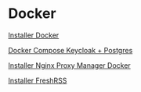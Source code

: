 # Docker

[Installer Docker](Docker%20626b90c781ff4d9787871bfa518cea34/Installer%20Docker%201fea81fb10e94ba3a24137ff2b6ee6ff.md)

[Docker Compose Keycloak + Postgres](Docker%20626b90c781ff4d9787871bfa518cea34/Docker%20Compose%20Keycloak%20+%20Postgres%2065c5b3c39c6046f2ac75e4f710fb1a08.md)

[Installer Nginx Proxy Manager Docker](Docker%20626b90c781ff4d9787871bfa518cea34/Installer%20Nginx%20Proxy%20Manager%20Docker%201986671e8d62484dbb7f9e5da41a143d.md)

[Installer FreshRSS](Docker%20626b90c781ff4d9787871bfa518cea34/Installer%20FreshRSS%202c33e81751b64c05bb1797d0d6e931be.md)